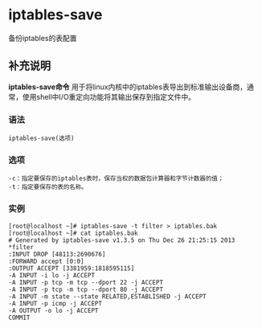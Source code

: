 iptables-save
===

备份iptables的表配置

## 补充说明

**iptables-save命令** 用于将linux内核中的iptables表导出到标准输出设备商，通常，使用shell中I/O重定向功能将其输出保存到指定文件中。

###  语法

```shell
iptables-save(选项)
```

###  选项

```shell
-c：指定要保存的iptables表时，保存当权的数据包计算器和字节计数器的值；
-t：指定要保存的表的名称。
```

###  实例

```shell
[root@localhost ~]# iptables-save -t filter > iptables.bak
[root@localhost ~]# cat iptables.bak
# Generated by iptables-save v1.3.5 on Thu Dec 26 21:25:15 2013
*filter
:INPUT DROP [48113:2690676]
:FORWARD accept [0:0]
:OUTPUT ACCEPT [3381959:1818595115]
-A INPUT -i lo -j ACCEPT
-A INPUT -p tcp -m tcp --dport 22 -j ACCEPT
-A INPUT -p tcp -m tcp --dport 80 -j ACCEPT
-A INPUT -m state --state RELATED,ESTABLISHED -j ACCEPT
-A INPUT -p icmp -j ACCEPT
-A OUTPUT -o lo -j ACCEPT
COMMIT
```


<!-- Linux命令行搜索引擎：https://github.com/wsdo/linux-complete-guide.git -->
